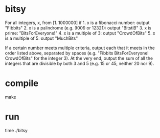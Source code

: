 # bitsy
For all integers, x, from [1..1000000] if
    1.	x is a fibonacci number: output "Fibbits" 
    2.	x is a palindrome (e.g. 9009 or 12321): output "BitstiB" 
    3.	x is prime: "BitsForEveryone!" 
    4.	x is a multiple of 3: output "CrowdOfBits" 
    5.	x is a multiple of 5: output "MuchBits" 
    
If a certain number meets multiple criteria, output each that it meets in the order listed above, separated by spaces (e.g. "Fibbits BitsForEveryone! CrowdOfBits" for the integer 3).
At the very end, output the sum of all the integers that are divisible by both 3 and 5 (e.g. 15 or 45, neither 20 nor 9).

# compile
make

# run
time ./bitsy
